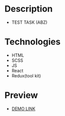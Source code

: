 # Description

- TEST TASK (ABZ)

# Technologies

- HTML
- SCSS
- JS
- React
- Redux(tool kit)

# Preview

- [DEMO LINK](https://pavlo-khashchevskyi.github.io/test-task-abz/)